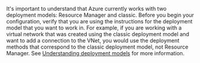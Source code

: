 It's important to understand that Azure currently works with two deployment models: Resource Manager and classic. Before you begin your configuration, verify that you are using the instructions for the deployment model that you want to work in. For example, if you are working with a virtual network that was created using the classic deployment model and want to add a connection to the VNet, you would use the deployment methods that correspond to the classic deployment model, not Resource Manager. See [Understanding deployment models](../articles/azure-resource-manager/resource-manager-deployment-model.md) for more information.